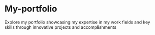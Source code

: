 # My-portfolio
Explore my portfolio showcasing my expertise in my work fields and key skills through innovative projects and accomplishments
